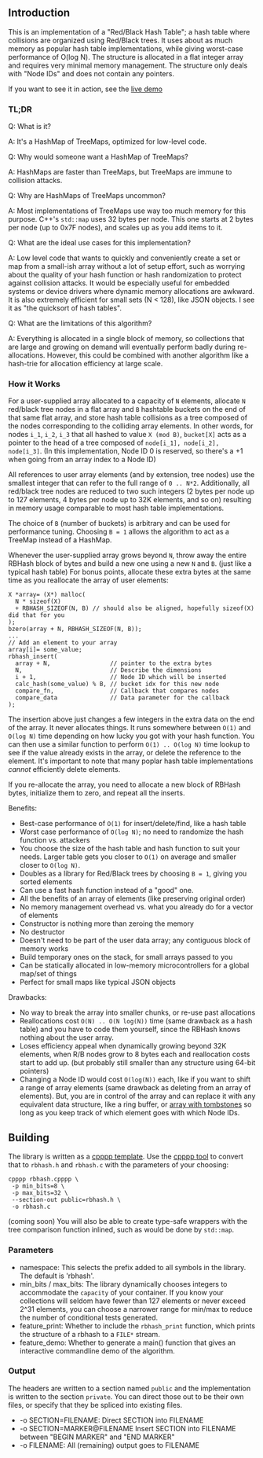## Introduction

This is an implementation of a "Red/Black Hash Table"; a hash table where collisions are
organized using Red/Black trees.  It uses about as much memory as popular hash table
implementations, while giving worst-case performance of O(log N).  The structure is allocated
in a flat integer array and requires very minimal memory management.  The structure only deals
with "Node IDs" and does not contain any pointers.

If you want to see it in action, see the [live demo](https://nrdvana.net/rbhash/demo)

### TL;DR

Q: What is it?

A: It's a HashMap of TreeMaps, optimized for low-level code.

Q: Why would someone want a HashMap of TreeMaps?

A: HashMaps are faster than TreeMaps, but TreeMaps are immune to collision attacks.

Q: Why are HashMaps of TreeMaps uncommon?

A: Most implementations of TreeMaps use way too much memory for this purpose.  C++'s `std::map`
uses 32 bytes per node.  This one starts at 2 bytes per node (up to 0x7F nodes), and scales up
as you add items to it.

Q: What are the ideal use cases for this implementation?

A: Low level code that wants to quickly and conveniently create a set or map from a small-ish
array without a lot of setup effort, such as worrying about the quality of your hash function
or hash randomization to protect against collision attacks.  It would be especially useful for
embedded systems or device drivers where dynamic memory allocations are awkward.  It is also
extremely efficient for small sets (N < 128), like JSON objects.  I see it as "the quicksort
of hash tables".

Q: What are the limitations of this algorithm?

A: Everything is allocated in a single block of memory, so collections that are large and
growing on demand will eventually perform badly during re-allocations.  However, this could be
combined with another algorithm like a hash-trie for allocation efficiency at large scale.

### How it Works

For a user-supplied array allocated to a capacity of `N` elements, allocate `N` red/black tree
nodes in a flat array and `B` hashtable buckets on the end of that same flat array, and store
hash table collisions as a tree composed of the nodes corresponding to the colliding array
elements.  In other words, for nodes `i_1`, `i_2`, `i_3` that all hashed to value `X (mod B)`,
`bucket[X]` acts as a pointer to the head of a tree composed of `node[i_1], node[i_2], node[i_3]`.
(In this implementation, Node ID 0 is reserved, so there's a +1 when going from an array index
to a Node ID)

All references to user array elements (and by extension, tree nodes) use the smallest integer
that can refer to the full range of `0 .. N*2`.  Additionally, all red/black tree nodes are
reduced to two such integers (2 bytes per node up to 127 elements, 4 bytes per node up to 32K
elements, and so on) resulting in memory usage comparable to most hash table implementations.

The choice of `B` (number of buckets) is arbitrary and can be used for performance tuning.
Choosing `B = 1` allows the algorithm to act as a TreeMap instead of a HashMap.

Whenever the user-supplied array grows beyond `N`, throw away the entire RBHash block of bytes
and build a new one using a new `N` and `B`.  (just like a typical hash table) For bonus points,
allocate these extra bytes at the same time as you reallocate the array of user elements:

    X *array= (X*) malloc(
      N * sizeof(X)
      + RBHASH_SIZEOF(N, B) // should also be aligned, hopefully sizeof(X) did that for you
    );
    bzero(array + N, RBHASH_SIZEOF(N, B));
    ...
    // Add an element to your array
    array[i]= some_value;
    rbhash_insert(
      array + N,                 // pointer to the extra bytes
      N,                         // Describe the dimensions
      i + 1,                     // Node ID which will be inserted
      calc_hash(some_value) % B, // bucket idx for this new node
      compare_fn,                // Callback that compares nodes
      compare_data               // Data parameter for the callback
    );

The insertion above just changes a few integers in the extra data on the end of the array.
It never allocates things.  It runs somewhere between `O(1)` and `O(log N)` time depending on
how lucky you got with your hash function.
You can then use a similar function to perform `O(1) .. O(log N)` time lookup to see if the
value already exists in the array, or delete the reference to the element.  It's important to
note that many poplar hash table implementations *cannot* efficiently delete elements.

If you re-allocate the array, you need to allocate a new block of RBHash bytes, initialize them
to zero, and repeat all the inserts.

Benefits:
  * Best-case performance of `O(1)` for insert/delete/find, like a hash table
  * Worst case performance of `O(log N)`; no need to randomize the hash function vs. attackers
  * You choose the size of the hash table and hash function to suit your needs.
    Larger table gets you closer to `O(1)` on average and smaller closer to `O(log N)`.
  * Doubles as a library for Red/Black trees by choosing `B = 1`, giving you sorted elements
  * Can use a fast hash function instead of a "good" one.
  * All the benefits of an array of elements (like preserving original order)
  * No memory management overhead vs. what you already do for a vector of elements
  * Constructor is nothing more than zeroing the memory
  * No destructor
  * Doesn't need to be part of the user data array; any contiguous block of memory works
  * Build temporary ones on the stack, for small arrays passed to you
  * Can be statically allocated in low-memory microcontrollers for a global map/set of things
  * Perfect for small maps like typical JSON objects

Drawbacks:
  * No way to break the array into smaller chunks, or re-use past allocations
  * Reallocations cost `O(N) .. O(N log(N))` time (same drawback as a hash table)
    and you have to code them yourself, since the RBHash knows nothing about the user array.
  * Loses efficiency appeal when dynamically growing beyond 32K elements, when R/B nodes grow
    to 8 bytes each and reallocation costs start to add up.
    (but probably still smaller than any structure using 64-bit pointers)
  * Changing a Node ID would cost `O(log(N))` each, like if you want to shift a range of array
    elements (same drawback as deleting from an array of elements).  But, you are in control
    of the array and can replace it with any equivalent data structure, like a ring buffer, or
    [array with tombstones](https://blog.toit.io/hash-maps-that-dont-hate-you-1a96150b492a)
    so long as you keep track of which element goes with which Node IDs.

## Building

The library is written as a [cpppp template](/rbhash.cpppp).
Use the [cpppp tool](https://metacpan.org/pod/CodeGen::Cpppp) to convert that
to `rbhash.h` and `rbhash.c` with the parameters of your choosing:

    cpppp rbhash.cpppp \
     -p min_bits=8 \
     -p max_bits=32 \
     --section-out public=rbhash.h \
     -o rbhash.c

(coming soon) You will also be able to create type-safe wrappers with the tree
comparison function inlined, such as would be done by `std::map`.

### Parameters

  * namespace:           This selects the prefix added to all symbols in the
                         library.  The default is 'rbhash'.
  * min_bits / max_bits: The library dynamically chooses integers to accommodate
                         the `capacity` of your container.  If you know your
                         collections will seldom have fewer than 127 elements or
                         never exceed 2^31 elements, you can choose a narrower
                         range for min/max to reduce the number of conditional
                         tests generated.
  * feature_print:       Whether to include the `rbhash_print` function, which
                         prints the structure of a rbhash to a `FILE*` stream.
  * feature_demo:        Whether to generate a main() function that gives an
                         interactive commandline demo of the algorithm.

### Output

The headers are written to a section named `public` and the implementation is
written to the section `private`.  You can direct those out to be their own
files, or specify that they be spliced into existing files.

  * -o SECTION=FILENAME:        Direct SECTION into FILENAME
  * -o SECTION=MARKER@FILENAME  Insert SECTION into FILENAME between
                                "BEGIN MARKER" and "END MARKER"
  * -o FILENAME:                All (remaining) output goes to FILENAME

